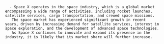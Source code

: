       - Space X operates in the space industry, which is a global market encompassing a wide range of activities, including rocket launches, satellite services, cargo transportation, and crewed space missions.
       The space market has experienced significant growth in recent years, driven by increasing demand for satellite services, interest in space exploration, and the development of advanced space technologies.
       As Space X continues to innovate and expand its presence in the industry, it is likely that its market share will further increase.

